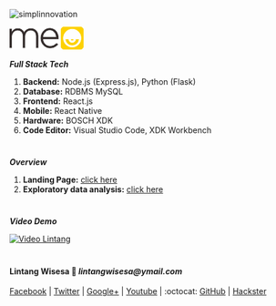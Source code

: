 ![simplinnovation](https://4.bp.blogspot.com/-f7YxPyqHAzY/WJ6VnkvE0SI/AAAAAAAADTQ/0tDQPTrVrtMAFT-q-1-3ktUQT5Il9FGdQCLcB/s350/simpLINnovation1a.png)

![logo](./meo_frontend/public/img/logo.png)

*__Full Stack Tech__*

1. __Backend:__ Node.js (Express.js), Python (Flask)
2. __Database:__ RDBMS MySQL
3. __Frontend:__ React.js
4. __Mobile:__ React Native
5. __Hardware:__ BOSCH XDK
6. __Code Editor:__ Visual Studio Code, XDK Workbench

#

__*Overview*__

1. __Landing Page:__ [click here](https://lintangwisesa.github.io/Meo/) 
2. __Exploratory data analysis:__ [click here](https://github.com/LintangWisesa/Meo/blob/master/meo_ML/Toyota_EDA.ipynb)

#

*__Video Demo__*

[![Video Lintang](https://img.youtube.com/vi/ohNGNJXPScY/0.jpg)](https://www.youtube.com/watch?v=ohNGNJXPScY)

#

#### Lintang Wisesa :love_letter: _lintangwisesa@ymail.com_

[Facebook](https://www.facebook.com/lintangbagus) | 
[Twitter](https://twitter.com/Lintang_Wisesa) |
[Google+](https://plus.google.com/u/0/+LintangWisesa1) |
[Youtube](https://www.youtube.com/user/lintangbagus) | 
:octocat: [GitHub](https://github.com/LintangWisesa) |
[Hackster](https://www.hackster.io/lintangwisesa)